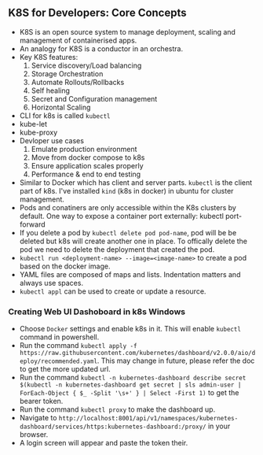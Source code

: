 ## K8S for Developers: Core Concepts

* K8S is an open source system to manage deployment, scaling and management of containerised apps.
* An analogy for K8S is a conductor in an orchestra.
* Key K8S features:
    1. Service discovery/Load balancing
    2. Storage Orchestration
    3. Automate Rollouts/Rollbacks
    4. Self healing
    5. Secret and Configuration management
    6. Horizontal Scaling
* CLI for k8s is called `kubectl`
* kube-let
* kube-proxy
* Devloper use cases
    1. Emulate production environment
    2. Move from docker compose to k8s
    3. Ensure application scales properly
    5. Performance & end to end testing
* Similar to Docker which has client and server parts. `kubectl` is the client part of k8s. I've installed `kind` (k8s in docker) in ubuntu for cluster management.
* Pods and conatiners are only accessible within the K8s clusters by default. One way to expose a container port externally: kubectl port-forward
* If you delete a pod by `kubectl delete pod pod-name`, pod will be be deleted but k8s will create another one in place. To offically delete the pod we need to delete the deployment that created the pod.
* `kubectl run <deployment-name> --image=<image-name>` to create a pod based on the docker image.
* YAML files are composed of maps and lists. Indentation matters and always use spaces.
* `kubectl appl` can be used to create or update a resource.

### Creating Web UI Dashoboard in k8s Windows

* Choose `Docker` settings and enable k8s in it. This will enable `kubectl` command in powershell.
* Run the command `kubectl apply -f https://raw.githubusercontent.com/kubernetes/dashboard/v2.0.0/aio/deploy/recommended.yaml`. This may change in future, please refer the doc to get the more updated url.
* Run the command `kubectl -n kubernetes-dashboard describe secret $(kubectl -n kubernetes-dashboard get secret | sls admin-user | ForEach-Object { $_ -Split '\s+' } | Select -First 1)` to get the bearer token.
* Run the command `kubectl proxy` to make the dashboard up.
* Navigate to `http://localhost:8001/api/v1/namespaces/kubernetes-dashboard/services/https:kubernetes-dashboard:/proxy/` in your browser.
* A login screen will appear and paste the token their.
